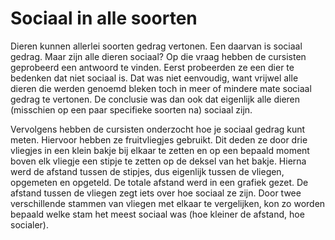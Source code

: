 # Sociaal in alle soorten
Dieren kunnen allerlei soorten gedrag vertonen. Een daarvan is sociaal gedrag. Maar zijn alle dieren sociaal? Op die vraag hebben de cursisten geprobeerd een antwoord te vinden. Eerst probeerden ze een dier te bedenken dat niet sociaal is. Dat was niet eenvoudig, want vrijwel alle dieren die werden genoemd bleken toch in meer of mindere mate sociaal gedrag te vertonen. De conclusie was dan ook dat eigenlijk alle dieren (misschien op een paar specifieke soorten na) sociaal zijn.

Vervolgens hebben de cursisten onderzocht hoe je sociaal gedrag kunt meten. Hiervoor hebben ze fruitvliegjes gebruikt. Dit deden ze door drie vliegjes in een klein bakje bij elkaar te zetten en op een bepaald moment boven elk vliegje een stipje te zetten op de deksel van het bakje. Hierna werd de afstand tussen de stipjes, dus eigenlijk tussen de vliegen, opgemeten en opgeteld. De totale afstand werd in een grafiek gezet. De afstand tussen de vliegen zegt iets over hoe sociaal ze zijn. Door twee verschillende stammen van vliegen met elkaar te vergelijken, kon zo worden bepaald welke stam het meest sociaal was (hoe kleiner de afstand, hoe socialer).
